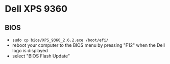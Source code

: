 # Dell XPS 9360

## BIOS

- `sudo cp bios/XPS_9360_2.6.2.exe /boot/efi/`
- reboot your computer to the BIOS menu by pressing "F12" when the Dell logo is displayed
- select "BIOS Flash Update"
